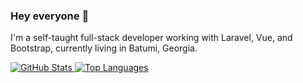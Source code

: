 ### Hey everyone 👋
I'm a self-taught full-stack developer working with Laravel, Vue, and Bootstrap, currently living in Batumi, Georgia.

<a href="#!">
  <img align="top" src="https://github-readme-stats.vercel.app/api?username=Kajaia&show_icons=true&theme=dark" alt="GitHub Stats" />
</a>

<a href="#!">
  <img align="top" src="https://github-readme-stats.vercel.app/api/top-langs/?username=Kajaia&layout=compact&theme=dark&card_width=270" alt="Top Languages" />
</a>
